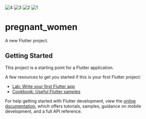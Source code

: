 ![4](https://github.com/AhmedAElghareeb/Pregnancy/assets/112869283/77a68ad3-ce58-46a5-8b22-fd500d1e524d)
![3](https://github.com/AhmedAElghareeb/Pregnancy/assets/112869283/9014d467-22cd-412c-a187-20e575446478)
![2](https://github.com/AhmedAElghareeb/Pregnancy/assets/112869283/9a90f57f-eb29-40b0-a3ab-77f357f3891b)
![1](https://github.com/AhmedAElghareeb/Pregnancy/assets/112869283/2cd44540-dffe-4842-88bf-2a0c609dc9ff)
# pregnant_women

A new Flutter project.

## Getting Started

This project is a starting point for a Flutter application.

A few resources to get you started if this is your first Flutter project:

- [Lab: Write your first Flutter app](https://docs.flutter.dev/get-started/codelab)
- [Cookbook: Useful Flutter samples](https://docs.flutter.dev/cookbook)

For help getting started with Flutter development, view the
[online documentation](https://docs.flutter.dev/), which offers tutorials,
samples, guidance on mobile development, and a full API reference.
